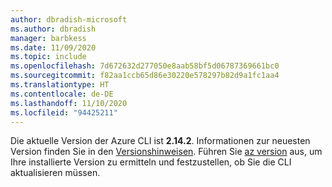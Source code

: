 ```yaml
---
author: dbradish-microsoft
ms.author: dbradish
manager: barbkess
ms.date: 11/09/2020
ms.topic: include
ms.openlocfilehash: 7d672632d277050e8aab58bf5d06787369661bc0
ms.sourcegitcommit: f82aa1ccb65d86e30220e578297b82d9a1fc1aa4
ms.translationtype: HT
ms.contentlocale: de-DE
ms.lasthandoff: 11/10/2020
ms.locfileid: "94425211"
---
```

Die aktuelle Version der Azure CLI ist __2.14.2__. Informationen zur neuesten Version finden Sie in den [Versionshinweisen](../release-notes-azure-cli.md). Führen Sie [az version](/cli/azure/reference-index#az_version) aus, um Ihre installierte Version zu ermitteln und festzustellen, ob Sie die CLI aktualisieren müssen.
